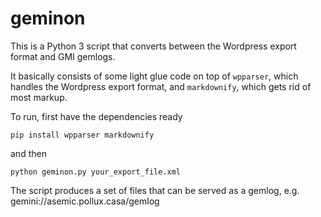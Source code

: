 # geminon
This is a Python 3 script that converts between the Wordpress export format and GMI gemlogs.

It basically consists of some light glue code on top of `wpparser`, which handles the Wordpress export format, and `markdownify`, which gets rid of most markup.

To run, first have the dependencies ready

```
pip install wpparser markdownify
```

and then

```
python geminon.py your_export_file.xml
```

The script produces a set of files that can be served as a gemlog, e.g. gemini://asemic.pollux.casa/gemlog
